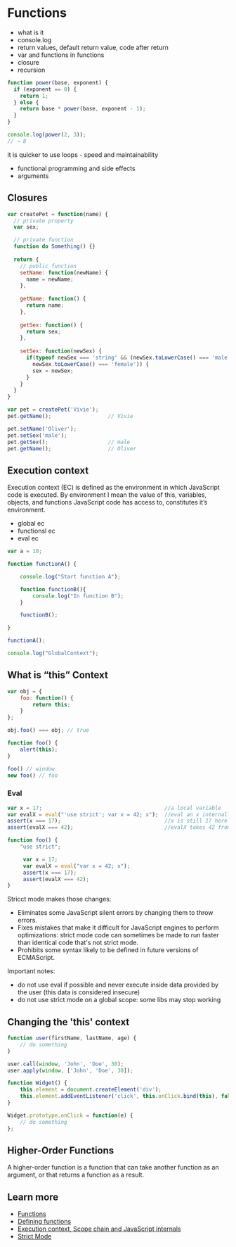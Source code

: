 # Functions

- what is it
- console.log
- return values, default return value, code after return
- var and functions in functions
- closure
- recursion
```js
function power(base, exponent) {
  if (exponent == 0) {
    return 1;
  } else {
    return base * power(base, exponent - 1);
  }
}

console.log(power(2, 3));
// → 8
```
it is quicker to use loops - speed and maintainability
- functional programming and side effects
- arguments
  
## Closures
```js
var createPet = function(name) {
  // private property
  var sex;

  // private function
  function do Something() {}
  
  return {
    // public function
    setName: function(newName) {
      name = newName;
    },
    
    getName: function() {
      return name;
    },
    
    getSex: function() {
      return sex;
    },
    
    setSex: function(newSex) {
      if(typeof newSex === 'string' && (newSex.toLowerCase() === 'male' || 
        newSex.toLowerCase() === 'female')) {
        sex = newSex;
      }
    }
  }
}

var pet = createPet('Vivie');
pet.getName();                  // Vivie

pet.setName('Oliver');
pet.setSex('male');
pet.getSex();                   // male
pet.getName();                  // Oliver
```

## Execution context
Execution context (EC) is defined as the environment in which JavaScript code is executed. By environment I mean the value of this, variables, objects, and functions JavaScript code has access to, constitutes it’s environment.

- global ec
- functionsl ec
- eval ec

```js
var a = 10;

function functionA() {

	console.log("Start function A");

	function functionB(){
		console.log("In function B");
	}

	functionB();

}

functionA();

console.log("GlobalContext");
```
## What is “this” Context
```js
var obj = {
    foo: function() {
        return this;   
    }
};

obj.foo() === obj; // true
```

```js
function foo() {
    alert(this);
}

foo() // window
new foo() // foo
```
### Eval
```js
var x = 17;                                       //a local variable
var evalX = eval("'use strict'; var x = 42; x");  //eval an x internally
assert(x === 17);                                 //x is still 17 here
assert(evalX === 42);                             //evalX takes 42 from eval'ed x

function foo() {
    "use strict";

     var x = 17;
     var evalX = eval("var x = 42; x");
     assert(x === 17);
     assert(evalX === 42);
}
```

Stricct mode makes those changes:
- Eliminates some JavaScript silent errors by changing them to throw errors.
- Fixes mistakes that make it difficult for JavaScript engines to perform optimizations: strict mode code can sometimes be made to run faster than identical code that's not strict mode.
- Prohibits some syntax likely to be defined in future versions of ECMAScript.

Important notes:
- do not use eval if possible and never execute inside data provided by the user (this data is considered insecure)
- do not use strict mode on a global scope: some libs may stop working

## Changing the 'this' context

```js
function user(firstName, lastName, age) {
    // do something 
}

user.call(window, 'John', 'Doe', 30);
user.apply(window, ['John', 'Doe', 30]);

function Widget() {
    this.element = document.createElement('div');
    this.element.addEventListener('click', this.onClick.bind(this), false);
}

Widget.prototype.onClick = function(e) {
    // do something
};
```

## Higher-Order Functions
A higher-order function is a function that can take another function as an argument, or that returns a function as a result.

## Learn more
- [Functions](http://eloquentjavascript.net/03_functions.html)
- [Defining functions](https://developer.mozilla.org/en-US/docs/Web/JavaScript/Guide/Functions)
- [Execution context, Scope chain and JavaScript internals](https://hackernoon.com/execution-context-in-javascript-319dd72e8e2c)
- [Strict Mode](https://developer.mozilla.org/en-US/docs/Web/JavaScript/Reference/Strict_mode)